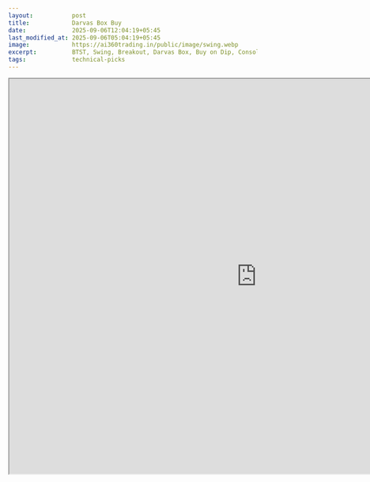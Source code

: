 ```yaml
---
layout:           post
title:            Darvas Box Buy
date:             2025-09-06T12:04:19+05:45
last_modified_at: 2025-09-06T05:04:19+05:45
image:            https://ai360trading.in/public/image/swing.webp
excerpt:          BTST, Swing, Breakout, Darvas Box, Buy on Dip, Consolidation
tags:             technical-picks
---
```


<iframe src="https://docs.google.com/spreadsheets/d/e/2PACX-1vQYzzRZS6A1kUtMKITXGAt-3mr7Z0oIsh2CbXeHgWQUyeon-4zGVwRcI0_xM73dYX9qFHyUkQGDQxTn/pubhtml?gid=1660836666&single=true&amp;headers=false" width="1000" height="800"></iframe>


